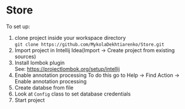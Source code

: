 # Store
To set up:
1) clone project inside your workspace directory<br>
  `git clone https://github.com/MykolaDekhtiarenko/Store.git`
2) Import project in Intellij Idea(Import -> Create project from existing sources)
3) Install lombok plugin<br>
   See: https://projectlombok.org/setup/intellij
4) Enable annotation processing
   To do this go to Help -> Find Action -> Enable annotation processing
5) Create databse from file
6) Look at `Config` class to set database credentials
7) Start project

  
  
  
  
